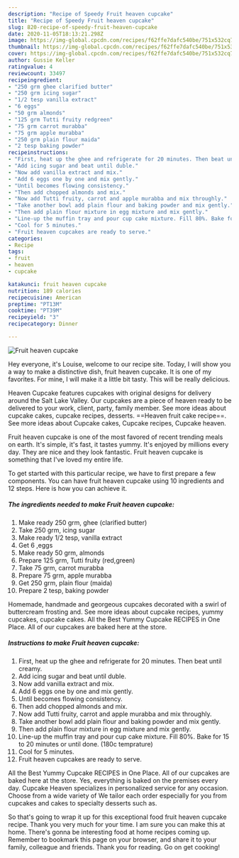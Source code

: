 ```yaml
---
description: "Recipe of Speedy Fruit heaven cupcake"
title: "Recipe of Speedy Fruit heaven cupcake"
slug: 820-recipe-of-speedy-fruit-heaven-cupcake
date: 2020-11-05T18:13:21.298Z
image: https://img-global.cpcdn.com/recipes/f62ffe7dafc540be/751x532cq70/fruit-heaven-cupcake-recipe-main-photo.jpg
thumbnail: https://img-global.cpcdn.com/recipes/f62ffe7dafc540be/751x532cq70/fruit-heaven-cupcake-recipe-main-photo.jpg
cover: https://img-global.cpcdn.com/recipes/f62ffe7dafc540be/751x532cq70/fruit-heaven-cupcake-recipe-main-photo.jpg
author: Gussie Keller
ratingvalue: 4
reviewcount: 33497
recipeingredient:
- "250 grm ghee clarified butter"
- "250 grm icing sugar"
- "1/2 tesp vanilla extract"
- "6 eggs"
- "50 grm almonds"
- "125 grm Tutti fruity redgreen"
- "75 grm carrot murabba"
- "75 grm apple murabba"
- "250 grm plain flour maida"
- "2 tesp baking powder"
recipeinstructions:
- "First, heat up the ghee and refrigerate for 20 minutes. Then beat until creamy."
- "Add icing sugar and beat until duble."
- "Now add vanilla extract and mix."
- "Add 6 eggs one by one and mix gently."
- "Until becomes flowing consistency."
- "Then add chopped almonds and mix."
- "Now add Tutti fruity, carrot and apple murabba and mix throughly."
- "Take another bowl add plain flour and baking powder and mix gently."
- "Then add plain flour mixture in egg mixture and mix gently."
- "Line-up the muffin tray and pour cup cake mixture. Fill 80%. Bake for 15 to 20 minutes or until done. (180c temprature)"
- "Cool for 5 minutes."
- "Fruit heaven cupcakes are ready to serve."
categories:
- Recipe
tags:
- fruit
- heaven
- cupcake

katakunci: fruit heaven cupcake 
nutrition: 189 calories
recipecuisine: American
preptime: "PT13M"
cooktime: "PT39M"
recipeyield: "3"
recipecategory: Dinner

---
```



![Fruit heaven cupcake](https://img-global.cpcdn.com/recipes/f62ffe7dafc540be/751x532cq70/fruit-heaven-cupcake-recipe-main-photo.jpg)

Hey everyone, it's Louise, welcome to our recipe site. Today, I will show you a way to make a distinctive dish, fruit heaven cupcake. It is one of my favorites. For mine, I will make it a little bit tasty. This will be really delicious.

Heaven Cupcake features cupcakes with original designs for delivery around the Salt Lake Valley. Our cupcakes are a piece of heaven ready to be delivered to your work, client, party, family member. See more ideas about cupcake cakes, cupcake recipes, desserts. ==Heaven fruit cake recipe==. See more ideas about Cupcake cakes, Cupcake recipes, Cupcake heaven.

Fruit heaven cupcake is one of the most favored of recent trending meals on earth. It's simple, it's fast, it tastes yummy. It's enjoyed by millions every day. They are nice and they look fantastic. Fruit heaven cupcake is something that I've loved my entire life.


To get started with this particular recipe, we have to first prepare a few components. You can have fruit heaven cupcake using 10 ingredients and 12 steps. Here is how you can achieve it.

<!--inarticleads1-->

##### The ingredients needed to make Fruit heaven cupcake:

1. Make ready 250 grm, ghee (clarified butter)
1. Take 250 grm, icing sugar
1. Make ready 1/2 tesp, vanilla extract
1. Get 6 ,eggs
1. Make ready 50 grm, almonds
1. Prepare 125 grm, Tutti fruity (red,green)
1. Take 75 grm, carrot murabba
1. Prepare 75 grm, apple murabba
1. Get 250 grm, plain flour (maida)
1. Prepare 2 tesp, baking powder


Homemade, handmade and georgeous cupcakes decorated with a swirl of buttercream frosting and. See more ideas about cupcake recipes, yummy cupcakes, cupcake cakes. All the Best Yummy Cupcake RECIPES in One Place. All of our cupcakes are baked here at the store. 

<!--inarticleads2-->

##### Instructions to make Fruit heaven cupcake:

1. First, heat up the ghee and refrigerate for 20 minutes. Then beat until creamy.
1. Add icing sugar and beat until duble.
1. Now add vanilla extract and mix.
1. Add 6 eggs one by one and mix gently.
1. Until becomes flowing consistency.
1. Then add chopped almonds and mix.
1. Now add Tutti fruity, carrot and apple murabba and mix throughly.
1. Take another bowl add plain flour and baking powder and mix gently.
1. Then add plain flour mixture in egg mixture and mix gently.
1. Line-up the muffin tray and pour cup cake mixture. Fill 80%. Bake for 15 to 20 minutes or until done. (180c temprature)
1. Cool for 5 minutes.
1. Fruit heaven cupcakes are ready to serve.


All the Best Yummy Cupcake RECIPES in One Place. All of our cupcakes are baked here at the store. Yes, everything is baked on the premises every day. Cupcake Heaven specializes in personalized service for any occasion. Choose from a wide variety of We tailor each order especially for you from cupcakes and cakes to specialty desserts such as. 

So that's going to wrap it up for this exceptional food fruit heaven cupcake recipe. Thank you very much for your time. I am sure you can make this at home. There's gonna be interesting food at home recipes coming up. Remember to bookmark this page on your browser, and share it to your family, colleague and friends. Thank you for reading. Go on get cooking!
